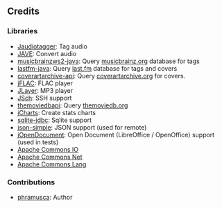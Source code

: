 ## Credits

###  Libraries

* [Jaudiotagger](http://www.jthink.net/jaudiotagger/): Tag audio
* [JAVE](http://www.sauronsoftware.it/projects/jave/): Convert audio
* [musicbrainzws2-java](https://github.com/schnatterer/musicbrainzws2-java): Query [musicbrainz.org](http://musicbrainz.org/) database for tags
* [lastfm-java](https://github.com/jkovacs/lastfm-java): Query [last.fm](http://www.last.fm/) database for tags and covers
* [coverartarchive-api](https://github.com/lastfm/coverartarchive-api): Query [coverartarchive.org](https://coverartarchive.org/) for covers.
* [jFLAC](http://jflac.sourceforge.net/): FLAC player
* [JLayer](http://www.javazoom.net/javalayer/javalayer.html): MP3 player
* [JSch](http://www.jcraft.com/jsch/): SSH support
* [themoviedbapi](https://github.com/holgerbrandl/themoviedbapi): Query [themoviedb.org](http://themoviedb.org/)
* [jCharts](http://jcharts.sourceforge.net/): Create stats charts
* [sqlite-jdbc](https://bitbucket.org/xerial/sqlite-jdbc): Sqlite support
* [json-simple](https://github.com/fangyidong/json-simple): JSON support (used for remote)
* [jOpenDocument](http://jopendocument.org/): Open Document (LibreOffice / OpenOffice) support (used in tests)
* [Apache Commons IO](https://commons.apache.org/proper/commons-io/)
* [Apache Commons Net](https://commons.apache.org/proper/commons-net/)
* [Apache Commons Lang](https://commons.apache.org/proper/commons-lang/)

### Contributions

* [phramusca](https://github.com/phramusca): Author

